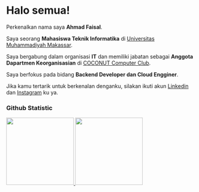 # Halo semua! 

Perkenalkan nama saya **Ahmad Faisal**.<br>

Saya seorang **Mahasiswa Teknik Informatika** di [Universitas Muhammadiyah Makassar](https://unismuh.ac.id/).<br>

Saya bergabung dalam organisasi **IT** dan memiliki jabatan sebagai **Anggota Dapartmen Keorganisasian** di [COCONUT Computer Club](https://coconut.or.id/).<br>

Saya berfokus pada bidang **Backend Developer dan Cloud Engginer**.<br>

Jika kamu tertarik untuk berkenalan denganku, silakan ikuti akun [Linkedin](https://www.linkedin.com/in/ahmad-faisal-a93227190/) dan [Instagram](https://www.instagram.com/ahmadfaizal_af/) ku ya.


### Github Statistic
<p align="left">
<a href="https://github.com/penuliscode">
  <img height="180em" src="https://github-readme-stats-eight-theta.vercel.app/api?username=penuliscode&show_icons=true&theme=algolia&include_all_commits=true&count_private=true"/>
  <img height="180em" src="https://github-readme-stats-eight-theta.vercel.app/api/top-langs/?username=penuliscode&layout=compact&layout=compact&theme=algolia"/>
</a>
</p>
